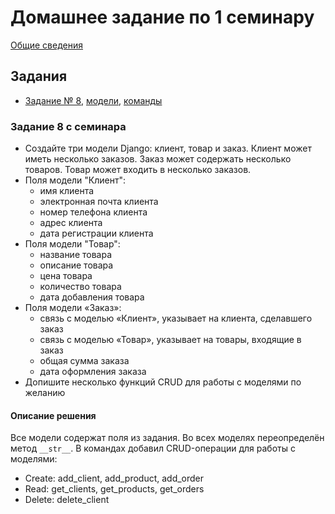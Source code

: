 # Домашнее задание по 1 семинару

[Общие сведения](../)

## Задания

- [Задание № 8](#задание-8-с-семинара), [модели](./models.py), [команды](./management/commands/)

### Задание 8 с семинара

- Создайте три модели Django: клиент, товар и заказ. Клиент может иметь несколько заказов. Заказ может содержать несколько товаров. Товар может входить в несколько заказов.
- Поля модели "Клиент":
    - имя клиента
    - электронная почта клиента
    - номер телефона клиента
    - адрес клиента
    - дата регистрации клиента
- Поля модели "Товар":
    - название товара
    - описание товара
    - цена товара
    - количество товара
    - дата добавления товара
- Поля модели «Заказ»:
    - связь с моделью «Клиент», указывает на клиента, сделавшего заказ
    - связь с моделью «Товар», указывает на товары, входящие в заказ
    - общая сумма заказа
    - дата оформления заказа
- Допишите несколько функций CRUD для работы с моделями по желанию

#### Описание решения

Все модели содержат поля из задания.
Во всех моделях переопределён метод `__str__`.
В командах добавил CRUD-операции для работы с моделями:
- Create: add_client, add_product, add_order
- Read: get_clients, get_products, get_orders
- Delete: delete_client
